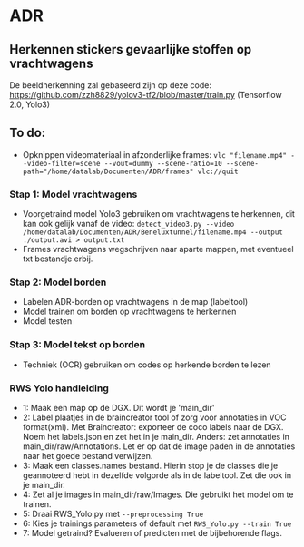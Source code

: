 # ADR
## Herkennen stickers gevaarlijke stoffen op vrachtwagens

De beeldherkenning zal gebaseerd zijn op deze code: https://github.com/zzh8829/yolov3-tf2/blob/master/train.py (Tensorflow 2.0, Yolo3)

## To do:
* Opknippen videomateriaal in afzonderlijke frames: 
`vlc "filename.mp4" --video-filter=scene --vout=dummy --scene-ratio=10 --scene-path="/home/datalab/Documenten/ADR/frames" vlc://quit` 

### Stap 1: Model vrachtwagens
* Voorgetraind model Yolo3 gebruiken om vrachtwagens te herkennen, dit kan ook gelijk vanaf de video:
`detect_video3.py --video /home/datalab/Documenten/ADR/Beneluxtunnel/filename.mp4 --output ./output.avi > output.txt`
* Frames vrachtwagens wegschrijven naar aparte mappen, met eventueel txt bestandje erbij. 

### Stap 2: Model borden
* Labelen ADR-borden op vrachtwagens in de map (labeltool)
* Model trainen om borden op vrachtwagens te herkennen
* Model testen

### Stap 3: Model tekst op borden
* Techniek (OCR) gebruiken om codes op herkende borden te lezen 


### RWS Yolo handleiding
* 1: Maak een map op de DGX. Dit wordt je 'main_dir'
* 2: Label plaatjes in de braincreator tool of zorg voor annotaties in VOC format(xml). Met Braincreator: exporteer de coco labels naar de DGX. Noem het labels.json en zet het in je main_dir. Anders: zet annotaties in main_dir/raw/Annotations. Let er op dat de image paden in de annotaties naar het goede bestand verwijzen. 
* 3: Maak een classes.names bestand. Hierin stop je de classes die je geannoteerd hebt in dezelfde volgorde als in de labeltool. Zet die ook in je main_dir.
* 4: Zet al je images in main_dir/raw/Images. Die gebruikt het model om te trainen.
* 5: Draai RWS_Yolo.py met `--preprocessing True`
* 6: Kies je trainings parameters of default met `RWS_Yolo.py --train True`
* 7: Model getraind? Evalueren of predicten met de bijbehorende flags. 

